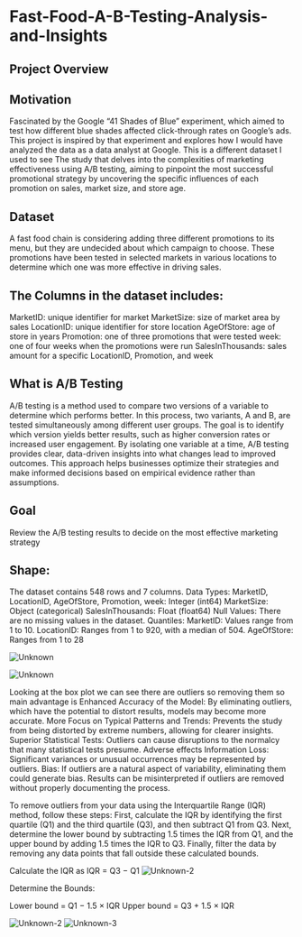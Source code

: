 # Fast-Food-A-B-Testing-Analysis-and-Insights

## Project Overview

## Motivation

Fascinated by the Google “41 Shades of Blue” experiment, which aimed to test how different blue shades affected click-through rates on Google’s ads. This project is inspired by that experiment and explores how I would have analyzed the data as a data analyst at Google. This is a different dataset I used to see The study that delves into the complexities of marketing effectiveness using A/B testing, aiming to pinpoint the most successful promotional strategy by uncovering the specific influences of each promotion on sales, market size, and store age.

## Dataset

A fast food chain is considering adding three different promotions to its menu, but they are undecided about which campaign to choose. These promotions have been tested in selected markets in various locations to determine which one was more effective in driving sales.

## The Columns in the dataset includes:

MarketID: unique identifier for market
MarketSize: size of market area by sales
LocationID: unique identifier for store location
AgeOfStore: age of store in years
Promotion: one of three promotions that were tested
week: one of four weeks when the promotions were run
SalesInThousands: sales amount for a specific LocationID, Promotion, and week


## What is A/B Testing

A/B testing is a method used to compare two versions of a variable to determine which performs better. In this process, two variants, A and B, are tested simultaneously among different user groups. The goal is to identify which version yields better results, such as higher conversion rates or increased user engagement. By isolating one variable at a time, A/B testing provides clear, data-driven insights into what changes lead to improved outcomes. This approach helps businesses optimize their strategies and make informed decisions based on empirical evidence rather than assumptions.



## Goal

Review the A/B testing results to decide on the most effective marketing strategy

 ## Shape:

The dataset contains 548 rows and 7 columns. Data Types: MarketID, LocationID, AgeOfStore, Promotion, week: Integer (int64) MarketSize: Object (categorical) SalesInThousands: Float (float64) Null Values: There are no missing values in the dataset. Quantiles: MarketID: Values range from 1 to 10. LocationID: Ranges from 1 to 920, with a median of 504. AgeOfStore: Ranges from 1 to 28

![Unknown](https://github.com/user-attachments/assets/582de6c4-94e2-4d42-a027-2e0862ca0a39)


![Unknown](https://github.com/user-attachments/assets/759f9922-217f-41fa-8e57-81f6942befd2)

Looking at the box plot we can see there are outliers so removing them so main advantage is Enhanced Accuracy of the Model: By eliminating outliers, which have the potential to distort results, models may become more accurate. More Focus on Typical Patterns and Trends: Prevents the study from being distorted by extreme numbers, allowing for clearer insights. Superior Statistical Tests: Outliers can cause disruptions to the normalcy that many statistical tests presume. Adverse effects Information Loss: Significant variances or unusual occurrences may be represented by outliers. Bias: If outliers are a natural aspect of variability, eliminating them could generate bias. Results can be misinterpreted if outliers are removed without properly documenting the process.

To remove outliers from your data using the Interquartile Range (IQR) method, follow these steps: First, calculate the IQR by identifying the first quartile (Q1) and the third quartile (Q3), and then subtract Q1 from Q3. Next, determine the lower bound by subtracting 1.5 times the IQR from Q1, and the upper bound by adding 1.5 times the IQR to Q3. Finally, filter the data by removing any data points that fall outside these calculated bounds.

Calculate the IQR as IQR = Q3 − Q1
![Unknown-2](https://github.com/user-attachments/assets/049bbc41-c7fb-4649-9f4a-e91bd84222df)

Determine the Bounds:

Lower bound = Q1 − 1.5 × IQR Upper bound = Q3 + 1.5 × IQR

![Unknown-2](https://github.com/user-attachments/assets/ede375c4-2750-4c77-8173-1d0b02a5b550)
![Unknown-3](https://github.com/user-attachments/assets/2b0f6269-b62e-40c1-89af-01416991dfd4)






